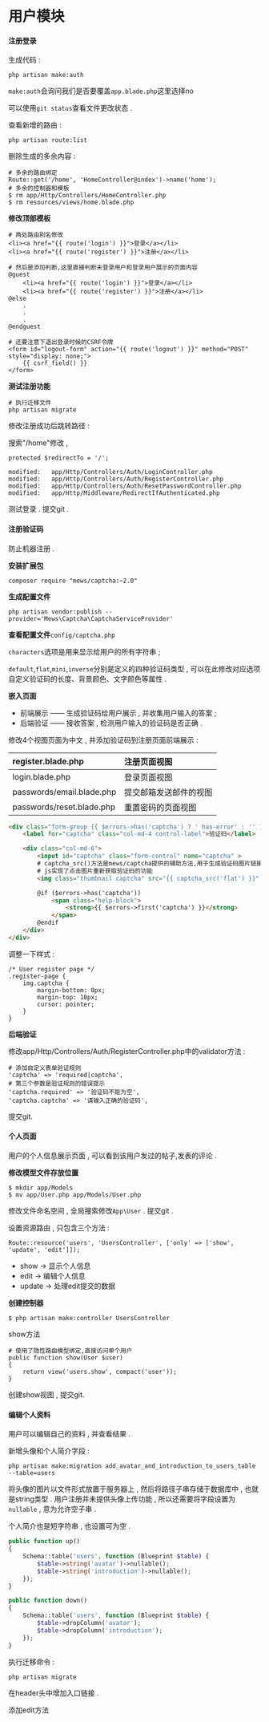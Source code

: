 # 用户模块

#### 注册登录

生成代码 :

```
php artisan make:auth
```

`make:auth`会询问我们是否要覆盖`app.blade.php`这里选择no

可以使用`git status`查看文件更改状态 .

查看新增的路由 :

```
php artisan route:list
```

删除生成的多余内容 :

```
# 多余的路由绑定
Route::get('/home', 'HomeController@index')->name('home');
# 多余的控制器和模板
$ rm app/Http/Controllers/HomeController.php
$ rm resources/views/home.blade.php
```

**修改顶部模板**

```
# 两处路由别名修改
<li><a href="{{ route('login') }}">登录</a></li>
<li><a href="{{ route('register') }}">注册</a></li>

# 然后是添加判断,这里直接判断未登录用户和登录用户展示的页面内容
@guest
    <li><a href="{{ route('login') }}">登录</a></li>
    <li><a href="{{ route('register') }}">注册</a></li>
@else
    .
    .
    .
@endguest

# 还要注意下退出登录时候的CSRF令牌
<form id="logout-form" action="{{ route('logout') }}" method="POST" style="display: none;">
    {{ csrf_field() }}
</form>
```

**测试注册功能**

```
# 执行迁移文件
php artisan migrate
```

修改注册成功后跳转路径 :

搜索"/home"修改 ,

```
protected $redirectTo = '/';
```

```
modified:   app/Http/Controllers/Auth/LoginController.php
modified:   app/Http/Controllers/Auth/RegisterController.php
modified:   app/Http/Controllers/Auth/ResetPasswordController.php
modified:   app/Http/Middleware/RedirectIfAuthenticated.php
```

测试登录 . 提交git .

#### 注册验证码

防止机器注册 .

**安装扩展包**

```
composer require "mews/captcha:~2.0"
```

**生成配置文件**

```
php artisan vendor:publish --provider='Mews\Captcha\CaptchaServiceProvider'
```

**查看配置文件**`config/captcha.php`

`characters`选项是用来显示给用户的所有字符串 ;

`default`,`flat`,`mini`,`inverse`分别是定义的四种验证码类型 , 可以在此修改对应选项自定义验证码的长度、背景颜色、文字颜色等属性 .

**嵌入页面**

* 前端展示 —— 生成验证码给用户展示 , 并收集用户输入的答案 ;
* 后端验证 —— 接收答案 , 检测用户输入的验证码是否正确 .

修改4个视图页面为中文 , 并添加验证码到注册页面前端展示 :

| register.blade.php | 注册页面视图 |
| :--- | :--- |
| login.blade.php | 登录页面视图 |
| passwords/email.blade.php | 提交邮箱发送邮件的视图 |
| passwords/reset.blade.php | 重置密码的页面视图 |

```html
<div class="form-group {{ $errors->has('captcha') ? ' has-error' : '' }}">
    <label for="captcha" class="col-md-4 control-label">验证码</label>

    <div class="col-md-6">
        <input id="captcha" class="form-control" name="captcha" >
        # captcha_src()方法是mews/captcha提供的辅助方法,用于生成验证码图片链接
        # js实现了点击图片重新获取验证码的功能
        <img class="thumbnail captcha" src="{{ captcha_src('flat') }}" onclick="this.src='/captcha/flat?'+Math.random()" title="点击图片重新获取验证码">

        @if ($errors->has('captcha'))
            <span class="help-block">
                <strong>{{ $errors->first('captcha') }}</strong>
            </span>
        @endif
    </div>
</div>
```

调整一下样式 :

```
/* User register page */
.register-page {
    img.captcha {
        margin-bottom: 0px;
        margin-top: 10px;
        cursor: pointer;
    }
}
```

**后端验证**

修改app/Http/Controllers/Auth/RegisterController.php中的validator方法 :

```
# 添加自定义表单验证规则
'captcha' => 'required|captcha',
# 第三个参数是验证规则的错误提示
'captcha.required' => '验证码不能为空',
'captcha.captcha' => '请输入正确的验证码',
```

提交git.

#### 个人页面

用户的个人信息展示页面 , 可以看到该用户发过的帖子,发表的评论 .

**修改模型文件存放位置**

```
$ mkdir app/Models
$ mv app/User.php app/Models/User.php
```

修改文件命名空间 , 全局搜索修改`App\User` . 提交git .

设置资源路由 , 只包含三个方法 :

```
Route::resource('users', 'UsersController', ['only' => ['show', 'update', 'edit']]);
```

* show -&gt; 显示个人信息
* edit -&gt; 编辑个人信息
* update -&gt; 处理edit提交的数据

**创建控制器**

```
$ php artisan make:controller UsersController
```

show方法

```
# 使用了隐性路由模型绑定,直接访问单个用户
public function show(User $user)
{
    return view('users.show', compact('user'));
}
```

创建show视图 , 提交git.

#### 编辑个人资料

用户可以编辑自己的资料 , 并查看结果 .

新增头像和个人简介字段 :

```
php artisan make:migration add_avatar_and_introduction_to_users_table --table=users
```

将头像的图片以文件形式放置于服务器上 , 然后将路径子串存储于数据库中 , 也就是string类型 . 用户注册并未提供头像上传功能 , 所以还需要将字段设置为`nullable` , 意为允许空子串 .

个人简介也是短字符串 , 也设置可为空 .

```php
public function up()
{
    Schema::table('users', function (Blueprint $table) {
        $table->string('avatar')->nullable();
        $table->string('introduction')->nullable();
    });
}

public function down()
{
    Schema::table('users', function (Blueprint $table) {
        $table->dropColumn('avatar');
        $table->dropColumn('introduction');
    });
}
```

执行迁移命令 : 

```
php artisan migrate
```

在header头中增加入口链接 . 

添加edit方法

```

```



